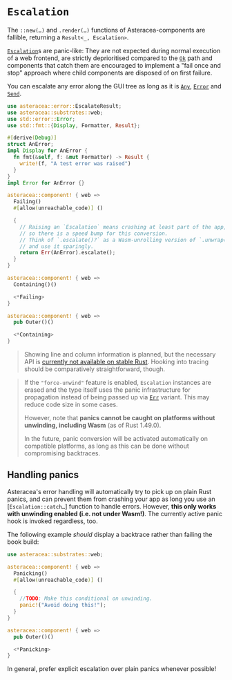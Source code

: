 # `Escalation`

The `::new(…)` and `.render(…)` functions of Asteracea-components are fallible, returning a `Result<_, Escalation>`.

[`Escalation`]()s are panic-like: They are not expected during normal execution of a web frontend, are strictly deprioritised compared to the [`Ok`]() path and components that catch them are encouraged to implement a "fail once and stop" approach where child components are disposed of on first failure.

You can escalate any error along the GUI tree as long as it is [`Any`](), [`Error`]() and [`Send`]().

```rust asteracea=Outer
use asteracea::error::EscalateResult;
use asteracea::substrates::web;
use std::error::Error;
use std::fmt::{Display, Formatter, Result};

#[derive(Debug)]
struct AnError;
impl Display for AnError {
  fn fmt(&self, f: &mut Formatter) -> Result {
    write!(f, "A test error was raised")
  }
}
impl Error for AnError {}

asteracea::component! { web =>
  Failing()
  #[allow(unreachable_code)] ()

  {
    // Raising an `Escalation` means crashing at least part of the app,
    // so there is a speed bump for this conversion.
    // Think of `.escalate()?` as a Wasm-unrolling version of `.unwrap()`
    // and use it sparingly.
    return Err(AnError).escalate();
  }
}

asteracea::component! { web =>
  Containing()()

  <*Failing>
}

asteracea::component! { web =>
  pub Outer()()

  <*Containing>
}
```

> Showing line and column information is planned, but the necessary API is [currently not available on stable Rust](https://doc.rust-lang.org/stable/proc_macro/struct.LineColumn.html). Hooking into tracing should be comparatively straightforward, though.

> If the `"force-unwind"` feature is enabled, `Escalation` instances are erased and the type itself uses the panic infrastructure for propagation instead of being passed up via [`Err`]() variant. This may reduce code size in some cases.
>
> However, note that **panics cannot be caught on platforms without unwinding, including Wasm** (as of Rust 1.49.0).
>
> In the future, panic conversion will be activated automatically on compatible platforms, as long as this can be done without compromising backtraces.

## Handling panics

Asteracea's error handling will automatically try to pick up on plain Rust panics, and can prevent them from crashing your app as long you use an [`Escalation::catch…`] function to handle errors. However, **this only works with unwinding enabled (i.e. not under Wasm!)**. The currently active panic hook is invoked regardless, too.

The following example *should* display a backtrace rather than failing the book build:

```rust asteracea=Outer
use asteracea::substrates::web;

asteracea::component! { web =>
  Panicking()
  #[allow(unreachable_code)] ()

  {
    //TODO: Make this conditional on unwinding.
    panic!("Avoid doing this!");
  }
}

asteracea::component! { web =>
  pub Outer()()

  <*Panicking>
}
```

In general, prefer explicit escalation over plain panics whenever possible!
